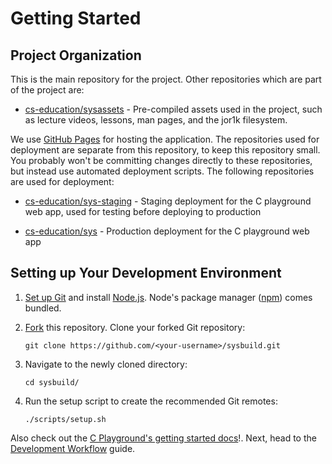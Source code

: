 # Getting Started


## Project Organization

This is the main repository for the project. Other repositories which are part of the project are:

* [cs-education/sysassets](https://github.com/cs-education/sysassets) - Pre-compiled assets used in the project,
  such as lecture videos, lessons, man pages, and the jor1k filesystem.

We use [GitHub Pages](https://help.github.com/articles/what-are-github-pages) for hosting the application.
The repositories used for deployment are separate from this repository, to keep this repository small.
You probably won't be committing changes directly to these repositories, but instead use automated deployment scripts.
The following repositories are used for deployment:

* [cs-education/sys-staging](https://github.com/cs-education/sys-staging) - Staging deployment for the C playground web app,
  used for testing before deploying to production

* [cs-education/sys](https://github.com/cs-education/sys) - Production deployment for the C playground web app


## Setting up Your Development Environment

1.  [Set up Git](https://help.github.com/articles/set-up-git/) and install [Node.js](https://nodejs.org/).
    Node's package manager ([npm](https://www.npmjs.org/)) comes bundled.

2.  [Fork](https://help.github.com/articles/fork-a-repo/) this repository.
    Clone your forked Git repository:

    ```
    git clone https://github.com/<your-username>/sysbuild.git
    ```

3.  Navigate to the newly cloned directory:

    ```
    cd sysbuild/
    ```

4.  Run the setup script to create the recommended Git remotes:

    ```
    ./scripts/setup.sh
    ```


Also check out the [C Playground's getting started docs](/docs/c_playground/getting_started.md)!.
Next, head to the [Development Workflow](/docs/development_workflow.md) guide.
